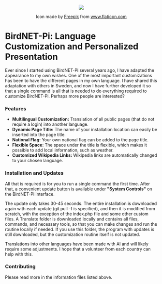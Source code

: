<p align="center">
  <img src="https://user-images.githubusercontent.com/60325264/140656397-bf76bad4-f110-467c-897d-992ff0f96476.png" />
</p>
<p align="center">
Icon made by <a href="https://www.freepik.com" title="Freepik">Freepik</a> from <a href="https://www.flaticon.com/" title="Flaticon">www.flaticon.com</a>
</p>

# **BirdNET-Pi: Language Customization and Personalized Presentation**

Ever since I started using BirdNET-Pi several years ago, I have adapted the appearance to my own wishes. One of the most important customizations has been to have the different pages in my own language. I have shared this adaptation with others in Sweden, and now I have further developed it so that a single command is all that is needed to do everything required to customize BirdNET-Pi. Perhaps more people are interested?

### **Features**

* **Multilingual Customization:** Translation of all public pages (that do not require a login) into another language.  
* **Dynamic Page Title:** The name of your installation location can easily be inserted into the page title.  
* **National Flag:** Your own national flag can be added to the page title.  
* **Flexible Space:** The space under the title is flexible, which makes it possible to add local information, such as weather.  
* **Customized Wikipedia Links:** Wikipedia links are automatically changed to your chosen language.

### **Installation and Updates**

All that is required is for you to run a single command the first time. After that, a convenient update button is available under **"System Controls"** on the BirdNET-Pi interface.

The update only takes 30-45 seconds. The entire installation is downloaded again with each update (git pull \-f is specified), and then it is modified from scratch, with the exception of the index.php file and some other custom files.
A Translate folder is downloaded locally and contains all files, commands, and necessary tools, so that you can make changes and run the routine locally if needed. If you use this folder, the program with updates is still downloaded, but the customization routine itself is not updated.

Translations into other languages have been made with AI and will likely require some adjustments. I hope that a volunteer from each country can help with this.

### **Contributing**

Please read more in the information files listed above.

